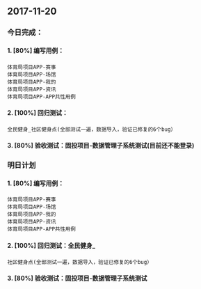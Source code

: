## 2017-11-20

### 今日完成：

#### 1. [80%]   编写用例：
    体育局项目APP-赛事
    体育局项目APP-场馆
    体育局项目APP-我的
    体育局项目APP-资讯
    体育局项目APP-APP共性用例
#### 2. [100%]   回归测试：
    全民健身_社区健身点(全部测试一遍，数据导入，验证已修复的6个bug）
#### 3. [80%]   验收测试：固投项目-数据管理子系统测试(目前还不能登录)

### 明日计划

#### 1. [80%]   编写用例：
    体育局项目APP-赛事
    体育局项目APP-场馆
    体育局项目APP-我的
    体育局项目APP-资讯
    体育局项目APP-APP共性用例
#### 2. [100%]   回归测试：全民健身_
    社区健身点(全部测试一遍，数据导入，验证已修复的6个bug）
#### 3. [80%]   验收测试：固投项目-数据管理子系统测试
